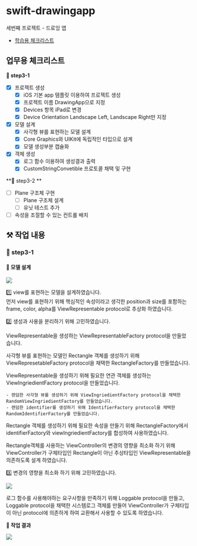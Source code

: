 # swift-drawingapp
세번째 프로젝트 - 드로잉 앱

- [학습용 체크리스트](https://gist.github.com/noah0316/5592c86a6bf847d6c068d05ca3f1f1b9#file-studychecklist-md)

## 업무용 체크리스트

**🧩 step3-1**
- [x] 프로젝트 생성
    - [x] iOS 기본 app 템플릿 이용하여 프로젝트 생성
    - [x] 프로젝트 이름 DrawingApp으로 지정
    - [x] Devices 항목 iPad로 변경
    - [x] Device Orientation Landscape Left, Landscape Right만 지정
- [x] 모델 설계
    - [x] 사각형 뷰를 표현하는 모델 설계
    - [x] Core Graphics와 UIKit에 독립적인 타입으로 설계
    - [x] 모델 생성부분 캡슐화
- [x] 객체 생성
    - [x] 로그 함수 이용하여 생성결과 출력
    - [x] CustomStringConvetible 프로토콜 채택 및 구현

**🧩 step3-2 **
- [ ] Plane 구조체 구현
    - [ ] Plane 구조체 설계
    - [ ] 유닛 테스트 추가
- [ ] 속성을 조절할 수 있는 컨트롤 배치

## ⚒️ 작업 내용

### 🧩 step3-1

#### 💾 모델 설계
<img src="https://user-images.githubusercontent.com/63908856/228713723-f718c164-3b69-46a5-bc99-63acf833a8c3.png">

1️⃣ view를 표현하는 모델을 설계하였습니다.  
먼저 view를 표현하기 위해 핵심적인 속성이라고 생각한 position과 size를 포함하는 frame, color, alpha를 ViewRepresentable protocol로 추상화 하였습니다.  

2️⃣ 생성과 사용을 분리하기 위해 고민하였습니다.

ViewRepresentable을 생성하는 ViewRepresentableFactory protocol을 만들었습니다.

사각형 뷰를 표현하는 모델인 Rectangle 객체를 생성하기 위해 ViewRepresetableFactory protocol을 채택한 RectangleFactory를 만들었습니다.

ViewRepresentable을 생성하기 위해 필요한 연관 객체를 생성하는 ViewIngriedientFactory protocol을 만들었습니다.

    - 랜덤한 사각형 뷰를 생성하기 위해 ViewIngriedientFactory protocol을 채택한 RandomViewIngriedientFactory를 만들었습니다.
    - 랜덤한 identifier를 생성하기 위해 IdentifierFactory protocol을 채택한 RandomIdentifierFactory를 만들었습니다.

Rectangle 객체를 생성하기 위해 필요한 속성을 만들기 위해 RectangleFactory에서 identifierFactory와 viewIngriedientFactory를 합성하여 사용하였습니다.

Rectangle객체를 사용하는 ViewController의 변경의 영향을 최소화 하기 위해 ViewController가 구체타입인 Rectangle이 아닌 추상타입인 ViewRepresentable을 의존하도록 설계 하였습니다.

3️⃣ 변경의 영향을 최소화 하기 위해 고민하였습니다.

<img src="https://user-images.githubusercontent.com/63908856/228713739-e7628360-1358-4c40-bdf1-0f0f89438e11.png">

로그 함수를 사용해야하는 요구사항을 만족하기 위해 Loggable protocol을 만들고, Loggable protocol을 채택한 시스템로그 객체를 만들어 ViewController가 구체타입이 아닌 protocol에 의존하게 하여 교환해서 사용할 수 있도록 하였습니다.

**📌 작업 결과**

<img src="https://user-images.githubusercontent.com/63908856/228735544-934ee364-b7de-4090-af20-0c01f77f2ac5.png">


